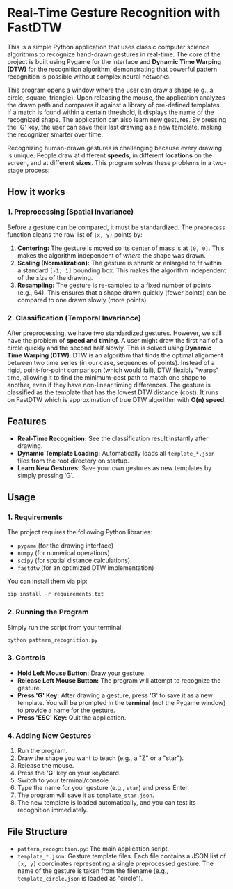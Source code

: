 # Real-Time Gesture Recognition with FastDTW

This is a simple Python application that uses classic computer science algorithms to recognize hand-drawn gestures in real-time.
The core of the project is built using Pygame for the interface and **Dynamic Time Warping (DTW)** for the recognition algorithm, demonstrating that powerful pattern recognition is possible without complex neural networks.

This program opens a window where the user can draw a shape (e.g., a circle, square, triangle). Upon releasing the mouse, the application analyzes the drawn path and compares it against a library of pre-defined templates. If a match is found within a certain threshold, it displays the name of the recognized shape.
The application can also learn new gestures. By pressing the 'G' key, the user can save their last drawing as a new template, making the recognizer smarter over time.

Recognizing human-drawn gestures is challenging because every drawing is unique. People draw at different **speeds**, in different **locations** on the screen, and at different **sizes**. This program solves these problems in a two-stage process:

## How it works

### 1. Preprocessing (Spatial Invariance)

Before a gesture can be compared, it must be standardized. The `preprocess` function cleans the raw list of `(x, y)` points by:
  1. **Centering:** The gesture is moved so its center of mass is at `(0, 0)`. This makes the algorithm independent of *where* the shape was drawn.
  2. **Scaling (Normalization):** The gesture is shrunk or enlarged to fit within a standard `[-1, 1]` bounding box. This makes the algorithm independent of the *size* of the drawing.
  3. **Resampling:** The gesture is re-sampled to a fixed number of points (e.g., 64). This ensures that a shape drawn quickly (fewer points) can be compared to one drawn slowly (more points).

### 2. Classification (Temporal Invariance)

After preprocessing, we have two standardized gestures. However, we still have the problem of **speed and timing**. A user might draw the first half of a circle quickly and the second half slowly.
This is solved using **Dynamic Time Warping (DTW)**. DTW is an algorithm that finds the optimal alignment between two time series (in our case, sequences of points). Instead of a rigid, point-for-point comparison (which would fail), DTW flexibly "warps" time, allowing it to find the minimum-cost path to match one shape to another, even if they have non-linear timing differences.
The gesture is classified as the template that has the lowest DTW distance (cost). It runs on FastDTW which is approximation of true DTW algorithm with **O(n) speed**.

## Features

* **Real-Time Recognition:** See the classification result instantly after drawing.
* **Dynamic Template Loading:** Automatically loads all `template_*.json` files from the root directory on startup.
* **Learn New Gestures:** Save your own gestures as new templates by simply pressing 'G'.

## Usage

### 1. Requirements

The project requires the following Python libraries:

* `pygame` (for the drawing interface)
* `numpy` (for numerical operations)
* `scipy` (for spatial distance calculations)
* `fastdtw` (for an optimized DTW implementation)

You can install them via pip:
```python
pip install -r requirements.txt
```

### 2. Running the Program

Simply run the script from your terminal: 
```python
python pattern_recognition.py
```

### 3. Controls

* **Hold Left Mouse Button:** Draw your gesture.
* **Release Left Mouse Button:** The program will attempt to recognize the gesture.
* **Press 'G' Key:** After drawing a gesture, press 'G' to save it as a new template. You will be prompted in the **terminal** (not the Pygame window) to provide a name for the gesture.
* **Press 'ESC' Key:** Quit the application.

### 4. Adding New Gestures

1. Run the program.
2. Draw the shape you want to teach (e.g., a "Z" or a "star").
3. Release the mouse.
4. Press the **'G'** key on your keyboard.
5. Switch to your terminal/console.
6. Type the name for your gesture (e.g., `star`) and press Enter.
7. The program will save it as `template_star.json`.
8. The new template is loaded automatically, and you can test its recognition immediately.

## File Structure

* `pattern_recognition.py`: The main application script.
* `template_*.json`: Gesture template files. Each file contains a JSON list of `[x, y]` coordinates representing a single preprocessed gesture. The name of the gesture is taken from the filename (e.g., `template_circle.json` is loaded as "circle").
